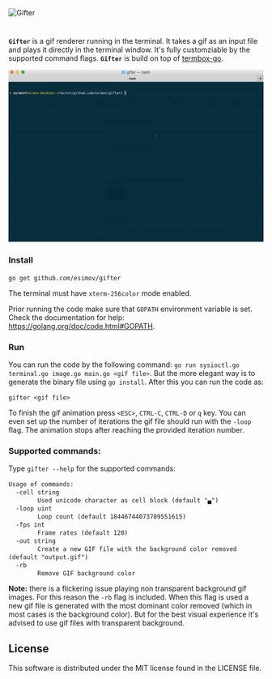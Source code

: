 <img width="90" alt="Gifter" src="https://cloud.githubusercontent.com/assets/883386/21749779/ef01be0c-d5ae-11e6-90d2-25d775286f60.png"/>

#
**`Gifter`** is a gif renderer running in the terminal. It takes a gif as an input file and plays it directly in the terminal window. It's fully customziable by the supported command flags. **`Gifter`** is build on top of <a href="https://github.com/nsf/termbox-go">termbox-go</a>.
<p align="center">
<img alt="Sample gif" src="https://raw.githubusercontent.com/esimov/gifter/master/capture.gif"/>
</p>

### Install
```
go get github.com/esimov/gifter
```
The terminal must have `xterm-256color` mode enabled.

Prior running the code make sure that `GOPATH` environment variable is set. Check the documentation for help: https://golang.org/doc/code.html#GOPATH.

### Run
You can run the code by the following command:
`go run sysioctl.go terminal.go image.go main.go <gif file>`.
But the more elegant way is to generate the binary file using `go install`. After this you can run the code as:

```
gifter <gif file>
```

To finish the gif animation press `<ESC>`, `CTRL-C`, `CTRL-D` or `q` key. You can even set up the number of iterations the gif file should run with the `-loop` flag. The animation stops after reaching the provided iteration number.

### Supported commands:
Type `gifter --help` for the supported commands:

```
Usage of commands:
  -cell string
    	Used unicode character as cell block (default "▄")
  -loop uint
    	Loop count (default 18446744073709551615)
  -fps int
    	Frame rates (default 120)
  -out string
    	Create a new GIF file with the background color removed (default "output.gif")
  -rb
    	Remove GIF background color
```
**Note:** there is a flickering issue playing non transparent background gif images. For this reason the `-rb` flag is included. When this flag is used a new gif file is generated with the most dominant color removed (which in most cases is the background color). But for the best visual experience it's advised to use gif files with transparent background. 

## License
This software is distributed under the MIT license found in the LICENSE file.
